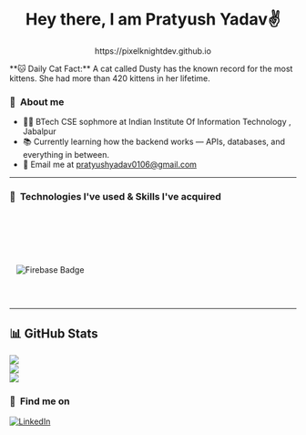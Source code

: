 <h1 align="center">Hey there, I am Pratyush Yadav✌️</h1>

<p align="center">https://pixelknightdev.github.io</p>


<!-- CAT_FACT -->**🐱 Daily Cat Fact:** A cat called Dusty has the known record for the most kittens. She had more than 420 kittens in her lifetime.<!-- /CAT_FACT -->

<h3>📍&nbsp&nbspAbout me </h3>
 
- 👨‍🎓 BTech CSE sophmore at Indian Institute Of Information Technology , Jabalpur
- 📚 Currently learning how the backend works — APIs, databases, and everything in between.
- 📧 Email me at pratyushyadav0106@gmail.com
 


<hr/>
<h3>📍&nbsp&nbspTechnologies I've used & Skills I've acquired </h3>
<br>

<img src="https://img.shields.io/badge/MongoDB-%234ea94b.svg?style=for-the-badge&logo=mongodb&logoColor=white" alt="">

<img src="https://img.shields.io/badge/JavaScript-F7DF1E?style=for-the-badge&logo=javascript&logoColor=black" alt="">  <img src="https://img.shields.io/badge/Node.js-43853D?style=for-the-badge&logo=node.js&logoColor=white" alt="">  <img src="https://img.shields.io/badge/Express.js-000000?style=for-the-badge&logo=express&logoColor=white" alt=""> <img src="https://img.shields.io/badge/React-20232A?style=for-the-badge&logo=react&logoColor=61DAFB" alt=""><img src="https://img.shields.io/badge/Next-black?style=for-the-badge&logo=next.js&logoColor=white" alt=""> 


<img src="https://img.shields.io/badge/C%2B%2B-00599C?style=for-the-badge&logo=c%2B%2B&logoColor=white" alt="">  <img src="https://img.shields.io/badge/C-00599C?style=for-the-badge&logo=c&logoColor=white" alt="">

<img src="https://img.shields.io/badge/Git-FF4500?style=for-the-badge&logo=git&logoColor=white" alt=""> <img src="https://img.shields.io/badge/docker-%230db7ed.svg?style=for-the-badge&logo=docker&logoColor=white" alt=""> <img src="https://img.shields.io/badge/Postman-FF6C37?style=for-the-badge&logo=postman&logoColor=white" alt=""> <img src="https://img.shields.io/badge/firebase-FFCA28.svg?style=for-the-badge&logo=firebase&logoColor=black" alt="Firebase Badge" />


<img src="https://img.shields.io/badge/netlify-%23000000.svg?style=for-the-badge&logo=netlify&logoColor=#00C7B7" alt="">  <img src="https://img.shields.io/badge/vercel-%23000000.svg?style=for-the-badge&logo=vercel&logoColor=white" alt="">
<img src="https://img.shields.io/badge/mac%20os-000000?style=for-the-badge&logo=macos&logoColor=F0F0F0" alt="">

<img src="https://img.shields.io/badge/Visual%20Studio%20Code-0078d7.svg?style=for-the-badge&logo=visual-studio-code&logoColor=white" alt="">



<hr/>


## 📊 GitHub Stats

![](https://github-readme-stats.vercel.app/api?username=PixelKnightDev&theme=nightowl&hide_border=false&include_all_commits=false&count_private=false)<br/>
![](https://github-readme-streak-stats.herokuapp.com/?user=PixelKnightDev&theme=nightowl&hide_border=false)<br/>
![](https://github-readme-stats.vercel.app/api/top-langs/?username=PixelKnightDev&theme=nightowl&hide_border=false&include_all_commits=false&count_private=false&layout=compact)




 
 <h3>📍&nbsp&nbspFind me on</h3>
<p align="left">
  <a href="https://www.linkedin.com/in/pratyush-yadav-186291306/" target="_blank" rel="noopener noreferrer">
    <img src="https://img.shields.io/badge/LinkedIn-%230077B5.svg?&style=for-the-badge&logo=linkedin&logoColor=white" alt="LinkedIn"/>
  </a>
</p>
